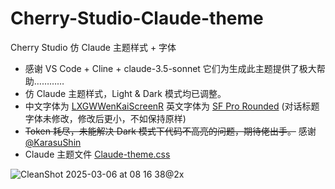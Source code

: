 # Cherry-Studio-Claude-theme
Cherry Studio 仿 Claude 主题样式 + 字体
- 感谢 VS Code + Cline + claude-3.5-sonnet 它们为生成此主题提供了极大帮助…………
- 仿 Claude 主题样式，Light & Dark 模式均已调整。
- 中文字体为 [LXGWWenKaiScreenR](https://github.com/lxgw/LxgwWenKai-Screen/releases)  英文字体为 [SF Pro Rounded](https://developer.apple.com/fonts/)  (对话标题字体未修改，修改后更小，不如保持原样)
- ~~Token 耗尽，未能解决 Dark 模式下代码不高亮的问题，期待佬出手。~~ 感谢 [@KarasuShin](https://github.com/igeekbb/Cherry-Studio-Claude-theme/pull/3)
- Claude 主题文件 [Claude-theme.css](https://github.com/igeekbb/Cherry-Studio-Claude-theme/blob/main/Claude-theme.css)

![CleanShot 2025-03-06 at 08 16 38@2x](https://github.com/user-attachments/assets/2562c6ef-7e11-4c5a-9e79-a3007e3d7771)
